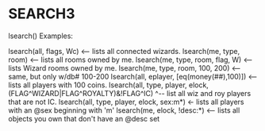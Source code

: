 # SEARCH3
  lsearch() Examples:

  lsearch(all, flags, Wc)                  <-- lists all connected wizards.
  lsearch(me, type, room)                  <-- lists all rooms owned by me.
  lsearch(me, type, room, flag, W)         <-- lists Wizard rooms owned by me.
  lsearch(me, type, room, 100, 200)        <-- same, but only w/db# 100-200
  lsearch(all, eplayer, \[eq(money(##),100)\]) <-- lists all players with 100 coins.
  lsearch(all, type, player, elock, (FLAG^WIZARD|FLAG^ROYALTY)&!FLAG^IC) ^-- list all wiz and roy players that are not IC.
  lsearch(all, type, player, elock, sex:m*) <- lists all players with an @sex beginning with 'm'
  lsearch(me, elock, !desc:*)              <-- lists all objects you own that don't have an @desc set

